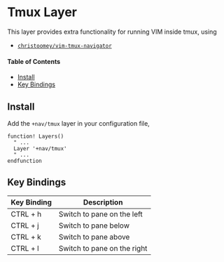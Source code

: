 # Tmux Layer
This layer provides extra functionality for running VIM inside tmux, using

- [`christoomey/vim-tmux-navigator`](https://github.com/christoomey/vim-tmux-navigator)

#### Table of Contents
- [Install](#install)
- [Key Bindings](#key-bindings)

## Install
Add the `+nav/tmux` layer in your configuration file,

```viml
function! Layers()
  " ...
  Layer '+nav/tmux'
  " ...
endfunction
```

## Key Bindings
Key Binding | Description
----------- | ---------------------------
CTRL + h    | Switch to pane on the left
CTRL + j    | Switch to pane below
CTRL + k    | Switch to pane above
CTRL + l    | Switch to pane on the right
